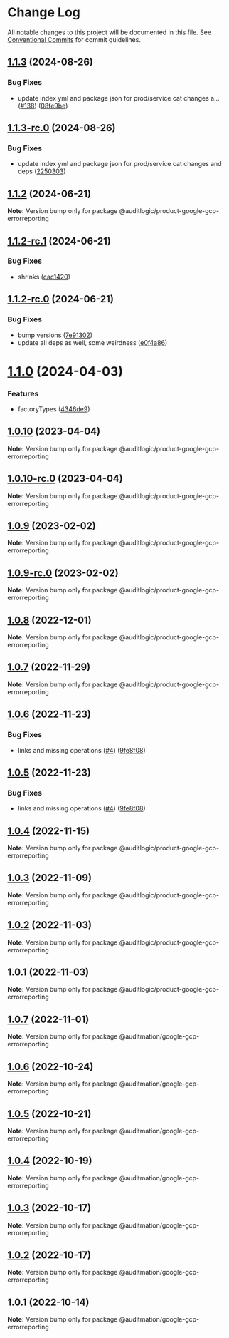 # Change Log

All notable changes to this project will be documented in this file.
See [Conventional Commits](https://conventionalcommits.org) for commit guidelines.

## [1.1.3](https://github.com/auditlogic/product/compare/@auditlogic/product-google-gcp-errorreporting@1.1.2...@auditlogic/product-google-gcp-errorreporting@1.1.3) (2024-08-26)


### Bug Fixes

* update index yml and package json for prod/service cat changes a… ([#138](https://github.com/auditlogic/product/issues/138)) ([08fe9be](https://github.com/auditlogic/product/commit/08fe9beb1c8457462a19bc69caa02e6212d97e1a))





## [1.1.3-rc.0](https://github.com/auditlogic/product/compare/@auditlogic/product-google-gcp-errorreporting@1.1.2...@auditlogic/product-google-gcp-errorreporting@1.1.3-rc.0) (2024-08-26)


### Bug Fixes

* update index yml and package json for prod/service cat changes and deps ([2250303](https://github.com/auditlogic/product/commit/225030363a363608240135b7ebed386b28f01e4b))





## [1.1.2](https://github.com/auditlogic/product/compare/@auditlogic/product-google-gcp-errorreporting@1.1.2-rc.1...@auditlogic/product-google-gcp-errorreporting@1.1.2) (2024-06-21)

**Note:** Version bump only for package @auditlogic/product-google-gcp-errorreporting





## [1.1.2-rc.1](https://github.com/auditlogic/product/compare/@auditlogic/product-google-gcp-errorreporting@1.1.2-rc.0...@auditlogic/product-google-gcp-errorreporting@1.1.2-rc.1) (2024-06-21)


### Bug Fixes

* shrinks ([cac1420](https://github.com/auditlogic/product/commit/cac14200fefcd8183ab69fe89a47bd3f70f563e9))





## [1.1.2-rc.0](https://github.com/auditlogic/product/compare/@auditlogic/product-google-gcp-errorreporting@1.1.0...@auditlogic/product-google-gcp-errorreporting@1.1.2-rc.0) (2024-06-21)


### Bug Fixes

* bump versions ([7e91302](https://github.com/auditlogic/product/commit/7e913023b8b312150ed7762c32fbbe616be71de5))
* update all deps as well, some weirdness ([e0f4a86](https://github.com/auditlogic/product/commit/e0f4a864714e2d3de6bbf3da014d5312fe53be2f))





# [1.1.0](https://github.com/auditlogic/product/compare/@auditlogic/product-google-gcp-errorreporting@1.0.10...@auditlogic/product-google-gcp-errorreporting@1.1.0) (2024-04-03)


### Features

* factoryTypes ([4346de9](https://github.com/auditlogic/product/commit/4346de92693aee892fccf725338ffc7b80ab182b))





## [1.0.10](https://github.com/auditlogic/product/compare/@auditlogic/product-google-gcp-errorreporting@1.0.9...@auditlogic/product-google-gcp-errorreporting@1.0.10) (2023-04-04)

**Note:** Version bump only for package @auditlogic/product-google-gcp-errorreporting





## [1.0.10-rc.0](https://github.com/auditlogic/product/compare/@auditlogic/product-google-gcp-errorreporting@1.0.9...@auditlogic/product-google-gcp-errorreporting@1.0.10-rc.0) (2023-04-04)

**Note:** Version bump only for package @auditlogic/product-google-gcp-errorreporting





## [1.0.9](https://github.com/auditlogic/product/compare/@auditlogic/product-google-gcp-errorreporting@1.0.8...@auditlogic/product-google-gcp-errorreporting@1.0.9) (2023-02-02)

**Note:** Version bump only for package @auditlogic/product-google-gcp-errorreporting





## [1.0.9-rc.0](https://github.com/auditlogic/product/compare/@auditlogic/product-google-gcp-errorreporting@1.0.8...@auditlogic/product-google-gcp-errorreporting@1.0.9-rc.0) (2023-02-02)

**Note:** Version bump only for package @auditlogic/product-google-gcp-errorreporting





## [1.0.8](https://github.com/auditlogic/product/compare/@auditlogic/product-google-gcp-errorreporting@1.0.7...@auditlogic/product-google-gcp-errorreporting@1.0.8) (2022-12-01)

**Note:** Version bump only for package @auditlogic/product-google-gcp-errorreporting





## [1.0.7](https://github.com/auditlogic/product/compare/@auditlogic/product-google-gcp-errorreporting@1.0.6...@auditlogic/product-google-gcp-errorreporting@1.0.7) (2022-11-29)

**Note:** Version bump only for package @auditlogic/product-google-gcp-errorreporting





## [1.0.6](https://github.com/auditlogic/product/compare/@auditlogic/product-google-gcp-errorreporting@1.0.4...@auditlogic/product-google-gcp-errorreporting@1.0.6) (2022-11-23)


### Bug Fixes

* links and missing operations ([#4](https://github.com/auditlogic/product/issues/4)) ([9fe8f08](https://github.com/auditlogic/product/commit/9fe8f08fe7c57fdb79f991ac35bd6ac2e7dcad38))





## [1.0.5](https://github.com/auditlogic/product/compare/@auditlogic/product-google-gcp-errorreporting@1.0.4...@auditlogic/product-google-gcp-errorreporting@1.0.5) (2022-11-23)


### Bug Fixes

* links and missing operations ([#4](https://github.com/auditlogic/product/issues/4)) ([9fe8f08](https://github.com/auditlogic/product/commit/9fe8f08fe7c57fdb79f991ac35bd6ac2e7dcad38))





## [1.0.4](https://github.com/auditlogic/product/compare/@auditlogic/product-google-gcp-errorreporting@1.0.3...@auditlogic/product-google-gcp-errorreporting@1.0.4) (2022-11-15)

**Note:** Version bump only for package @auditlogic/product-google-gcp-errorreporting





## [1.0.3](https://github.com/auditlogic/product/compare/@auditlogic/product-google-gcp-errorreporting@1.0.2...@auditlogic/product-google-gcp-errorreporting@1.0.3) (2022-11-09)

**Note:** Version bump only for package @auditlogic/product-google-gcp-errorreporting





## [1.0.2](https://github.com/auditlogic/product/compare/@auditlogic/product-google-gcp-errorreporting@1.0.1...@auditlogic/product-google-gcp-errorreporting@1.0.2) (2022-11-03)

**Note:** Version bump only for package @auditlogic/product-google-gcp-errorreporting





## 1.0.1 (2022-11-03)

**Note:** Version bump only for package @auditlogic/product-google-gcp-errorreporting





## [1.0.7](https://github.com/auditmation/store-content/compare/@auditmation/google-gcp-errorreporting@1.0.6...@auditmation/google-gcp-errorreporting@1.0.7) (2022-11-01)

**Note:** Version bump only for package @auditmation/google-gcp-errorreporting





## [1.0.6](https://github.com/auditmation/store-content/compare/@auditmation/google-gcp-errorreporting@1.0.5...@auditmation/google-gcp-errorreporting@1.0.6) (2022-10-24)

**Note:** Version bump only for package @auditmation/google-gcp-errorreporting





## [1.0.5](https://github.com/auditmation/store-content/compare/@auditmation/google-gcp-errorreporting@1.0.4...@auditmation/google-gcp-errorreporting@1.0.5) (2022-10-21)

**Note:** Version bump only for package @auditmation/google-gcp-errorreporting





## [1.0.4](https://github.com/auditmation/store-content/compare/@auditmation/google-gcp-errorreporting@1.0.3...@auditmation/google-gcp-errorreporting@1.0.4) (2022-10-19)

**Note:** Version bump only for package @auditmation/google-gcp-errorreporting





## [1.0.3](https://github.com/auditmation/store-content/compare/@auditmation/google-gcp-errorreporting@1.0.2...@auditmation/google-gcp-errorreporting@1.0.3) (2022-10-17)

**Note:** Version bump only for package @auditmation/google-gcp-errorreporting





## [1.0.2](https://github.com/auditmation/store-content/compare/@auditmation/google-gcp-errorreporting@1.0.1...@auditmation/google-gcp-errorreporting@1.0.2) (2022-10-17)

**Note:** Version bump only for package @auditmation/google-gcp-errorreporting





## 1.0.1 (2022-10-14)

**Note:** Version bump only for package @auditmation/google-gcp-errorreporting
